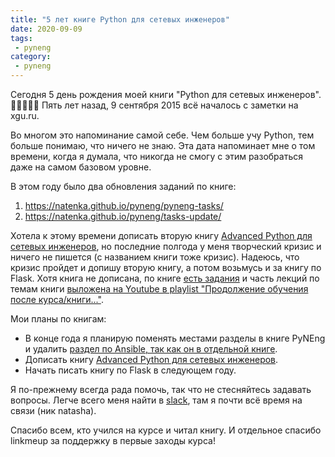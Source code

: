 ```yaml
---
title: "5 лет книге Python для сетевых инженеров"
date: 2020-09-09
tags:
 - pyneng
category:
 - pyneng
---
```


Сегодня 5 день рождения моей книги "Python для сетевых инженеров". 🐍🐍🐍🐍🐍 Пять лет назад, 9 сентября 2015 всё началось с заметки на xgu.ru.

Во многом это напоминание самой себе. Чем больше учу Python, тем больше понимаю, что ничего не знаю. Эта дата напоминает мне о том времени, когда я думала, что никогда не смогу с этим разобраться даже на самом базовом уровне.

В этом году было два обновления заданий по книге:

1. https://natenka.github.io/pyneng/pyneng-tasks/
2. https://natenka.github.io/pyneng/tasks-update/

Хотела к этому времени дописать вторую книгу [Advanced Python для сетевых инженеров](https://advpyneng.readthedocs.io/), 
но последние полгода у меня творческий кризис и ничего не пишется (с названием книги тоже кризис).
Надеюсь, что кризис пройдет и допишу вторую книгу, а потом возьмусь и за книгу по Flask.
Хотя книга не дописана, по книге [есть задания](https://github.com/natenka/advpyneng-examples-exercises) и часть лекций по темам книги [выложена на Youtube в playlist "Продолжение обучения после курса/книги..."](https://www.youtube.com/playlist?list=PLah0HUih_ZRmiZjBaTcECszqlRM8LlahR).

Мои планы по книгам:

* В конце года я планирую поменять местами разделы в книге PyNEng и удалить [раздел по Ansible, так как он в отдельной книге](https://ansible-for-network-engineers.readthedocs.io/en/latest/).
* Дописать книгу [Advanced Python для сетевых инженеров](https://advpyneng.readthedocs.io/).
* Начать писать книгу по Flask в следующем году.

Я по-прежнему всегда рада помочь, так что не стесняйтесь задавать вопросы. Легче всего меня найти в [slack](https://join.slack.com/t/pyneng/shared_invite/zt-a43ibydv-qIzCxenV1H2oEdBJOkLNbg),
там я почти всё время на связи (ник natasha).

Спасибо всем, кто учился на курсе и читал книгу. И отдельное спасибо linkmeup за поддержку в первые заходы курса!

